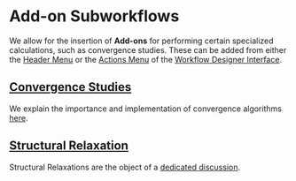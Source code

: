 # Add-on Subworkflows

We allow for the insertion of **Add-ons** for performing certain specialized calculations, such as convergence studies. These can be added from either the [Header Menu](../../workflow-designer/header-menu.md#inserting-add-ons) or the [Actions Menu](../../workflow-designer/subworkflow-editor/actions-menu.md#insert-add-ons) of the [Workflow Designer Interface](../../workflow-designer/overview.md).

## [Convergence Studies](convergence-algorithms.md)

We explain the importance and implementation of convergence algorithms [here](convergence-algorithms.md).

## [Structural Relaxation](structural-relaxation.md)

Structural Relaxations are the object of a [dedicated discussion](structural-relaxation.md).
